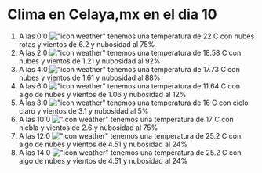 # Clima en Celaya,mx en el dia 10

1. A las 0:0 !["icon weather"](http://openweathermap.org/img/w/04n.png) tenemos una temperatura de 22 C con nubes rotas y  vientos de 6.2 y nubosidad al 75%
1. A las 2:0 !["icon weather"](http://openweathermap.org/img/w/04n.png) tenemos una temperatura de 18.58 C con nubes y  vientos de 1.21 y nubosidad al 92%
1. A las 4:0 !["icon weather"](http://openweathermap.org/img/w/04n.png) tenemos una temperatura de 17.73 C con nubes y  vientos de 1.61 y nubosidad al 88%
1. A las 6:0 !["icon weather"](http://openweathermap.org/img/w/02n.png) tenemos una temperatura de 11.64 C con algo de nubes y  vientos de 1.06 y nubosidad al 12%
1. A las 8:0 !["icon weather"](http://openweathermap.org/img/w/02n.png) tenemos una temperatura de 16 C con cielo claro y  vientos de 3.1 y nubosidad al 5%
1. A las 10:0 !["icon weather"](http://openweathermap.org/img/w/50d.png) tenemos una temperatura de 17 C con niebla y  vientos de 2.6 y nubosidad al 75%
1. A las 12:0 !["icon weather"](http://openweathermap.org/img/w/02d.png) tenemos una temperatura de 25.2 C con algo de nubes y  vientos de 4.51 y nubosidad al 24%
1. A las 14:0 !["icon weather"](http://openweathermap.org/img/w/02d.png) tenemos una temperatura de 25.2 C con algo de nubes y  vientos de 4.51 y nubosidad al 24%
